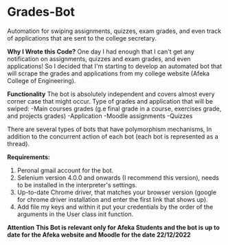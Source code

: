 # Grades-Bot
Automation for swiping assignments, quizzes, exam grades, and even track of applications that are sent to the college secretary.

**Why I Wrote this Code?**
One day I had enough that I can't get any notification on assignments, quizzes and exam grades, and even applications!
So I decided that  I'm starting to develop an automated bot that will scrape the grades and applications from my college website (Afeka College of Engineering).

**Functionality**
The bot is absolutely independent and covers almost every corner case that might occur.
Type of grades and application that will be swiped:
-Main courses grades (g.e final grade in a course, exercises grade, and projects grades)
-Application
-Moodle assignments
-Quizzes

There are several types of bots that have polymorphism mechanisms, In addition to the concurrent action of each bot (each bot is represented as a thread).

**Requirements:**
1. Peronal gmail account for the bot.
2. Selenium version 4.0.0 and onwards (I recommend this version), needs to be installed in the interpreter's settings.
3. Up-to-date Chrome driver, that matches your browser version (google for chrome driver installation and enter the first link that shows up).
4. Add file my keys and within it put your credentials by the order of the arguments in the User class init function.

**Attention**
**This Bot is relevant only for Afeka Students and the bot is up to date for the Afeka website and Moodle for the date 22/12/2022** 
